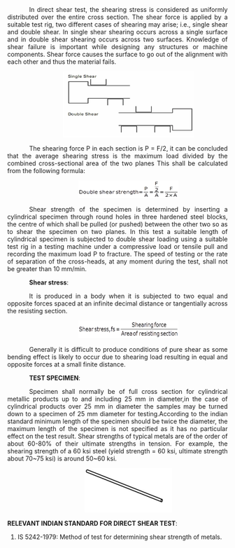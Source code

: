 <div  style="text-align: justify; text-indent: 50px">
In direct shear test, the shearing stress is considered as uniformly distributed over the entire cross section. The shear force is applied by a suitable test rig, two different cases of shearing may arise; i.e., single shear and double shear. In single shear shearing occurs across a single surface and in double shear shearing occurs across two surfaces. Knowledge of shear failure is important while designing any structures or machine components. Shear force causes the surface to go out of the alignment with each other and thus the material fails.

<div style="text-align: center">

[<img src="./images/rod1.png" width="300" height="150"/>](./images/rod1.png)

</div>

The shearing force P in each section is P = F/2, it can be concluded that the average shearing stress is the maximum load divided by the combined cross-sectional area of the two planes This shall be calculated from the following formula:

<div style="text-align: center">

[<img src="./images/rod2.png" width="230" height="40"/>](./images/rod2.png)

</div>

Shear strength of the specimen is determined by inserting a cylindrical specimen through round holes in three hardened steel blocks, the centre of which shall be pulled (or pushed) between the other two so as to shear the specimen on two planes. In this test a suitable length of cylindrical specimen is subjected to double shear loading using a suitable test rig in a testing machine under a compressive load or tensile pull and recording the maximum load P to fracture. The speed of testing or the rate of separation of the cross-heads, at any moment during the test, shall not be greater than 10 mm/min.

**Shear stress**:

It is produced in a body when it is subjected to two equal and opposite forces spaced at an infinite decimal distance or tangentially across the resisting section.

<div style="text-align: center">

[<img src="./images/rod3.png" width="230" height="40"/>](./images/rod3.png)

</div>

Generally it is difficult to produce conditions of pure shear as some bending effect is likely to occur due to shearing load resulting in equal and opposite forces at a small finite distance.

**TEST SPECIMEN**:

Specimen shall normally be of full cross section for cylindrical metallic products up to and including 25 mm in diameter,in the case of cylindrical products over 25 mm in diameter the samples may be turned down to a specimen of 25 mm diameter for testing.According to the indian standard minimum length of the specimen should be twice the diameter, the maximum length of the specimen is not specified as it has no particular effect on the test result. Shear strengths of typical metals are of the order of about 60-80% of their ultimate strengths in tension. For example, the shearing strength of a 60 ksi steel (yield strength = 60 ksi, ultimate strength about 70~75 ksi) is around 50~60 ksi.

<div style="text-align: center">

[<img src="./images/rod4.png" width="200" height="100"/>](./images/rod4.png)

</div>

</div>

**RELEVANT INDIAN STANDARD FOR DIRECT SHEAR TEST**:

1. IS 5242-1979: Method of test for determining shear strength of metals.
